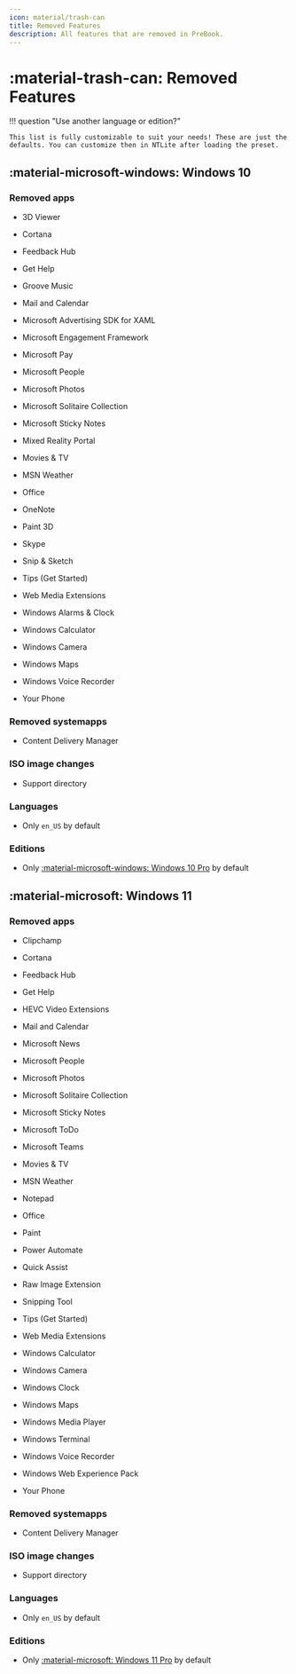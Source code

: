 ```yaml
---
icon: material/trash-can
title: Removed Features
description: All features that are removed in PreBook.
---
```


# :material-trash-can: Removed Features

!!! question "Use another language or edition?"

    This list is fully customizable to suit your needs! These are just the defaults. You can customize then in NTLite after loading the preset.


## :material-microsoft-windows: Windows 10

### Removed apps

- 3D Viewer

- Cortana

- Feedback Hub

- Get Help

- Groove Music

- Mail and Calendar

- Microsoft Advertising SDK for XAML

- Microsoft Engagement Framework

- Microsoft Pay

- Microsoft People

- Microsoft Photos

- Microsoft Solitaire Collection

- Microsoft Sticky Notes

- Mixed Reality Portal

- Movies & TV

- MSN Weather

- Office

- OneNote

- Paint 3D

- Skype

- Snip & Sketch

- Tips (Get Started)

- Web Media Extensions

- Windows Alarms & Clock

- Windows Calculator

- Windows Camera

- Windows Maps

- Windows Voice Recorder

- Your Phone

### Removed systemapps

- Content Delivery Manager

### ISO image changes

- Support directory

### Languages

- Only `en_US` by default

### Editions

- Only [:material-microsoft-windows: Windows 10 Pro](https://www.microsoft.com/en-ca/windowsforbusiness/windows-10-pro) by default

## :material-microsoft: Windows 11

### Removed apps

- Clipchamp

- Cortana

- Feedback Hub

- Get Help

- HEVC Video Extensions

- Mail and Calendar

- Microsoft News

- Microsoft People

- Microsoft Photos

- Microsoft Solitaire Collection

- Microsoft Sticky Notes

- Microsoft ToDo

- Microsoft Teams

- Movies & TV

- MSN Weather

- Notepad

- Office

- Paint

- Power Automate

- Quick Assist

- Raw Image Extension

- Snipping Tool

- Tips (Get Started)

- Web Media Extensions

- Windows Calculator

- Windows Camera

- Windows Clock

- Windows Maps

- Windows Media Player

- Windows Terminal

- Windows Voice Recorder

- Windows Web Experience Pack

- Your Phone

### Removed systemapps

- Content Delivery Manager

### ISO image changes

- Support directory

### Languages

- Only `en_US` by default

### Editions

- Only [:material-microsoft: Windows 11 Pro](https://www.microsoft.com/en-ca/windows/business/windows-11-pro) by default
